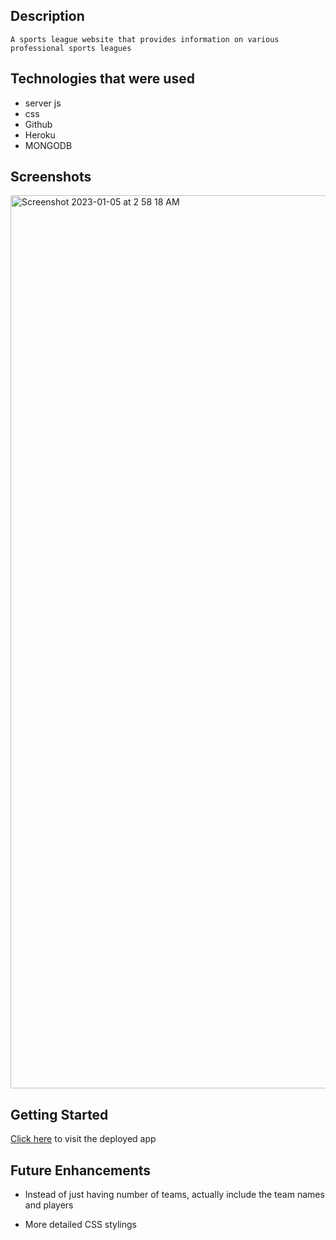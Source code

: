 ## Description 
    A sports league website that provides information on various professional sports leagues

## Technologies that were used 
- server js 
- css 
- Github
- Heroku 
- MONGODB

## Screenshots
<img width="1429" alt="Screenshot 2023-01-05 at 2 58 18 AM" src="https://user-images.githubusercontent.com/117596121/210788928-11260d50-2161-4927-9c7d-4e685d444774.png">

## Getting Started 

[Click here](https://pro-leagues-project.herokuapp.com/leagues) to visit the deployed app

## Future Enhancements 
- Instead of just having number of teams, actually include the team names and players

- More detailed CSS stylings